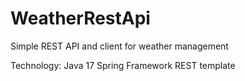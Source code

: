 # WeatherRestApi
Simple REST API and client for weather management

Technology:
Java 17
Spring Framework
REST template

